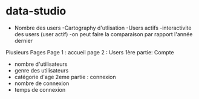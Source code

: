 # data-studio

- Nombre des users 
-Cartography d'utlisation
-Users actifs
-interactivite des users (user actif)
-on peut faire la comparaison par rapport l'année dernier 

Plusieurs Pages
Page 1 : accueil 
page 2 : Users 
  1ère partie: Compte
  - nombre d'utilisateurs
  - genre des utilisateurs
  - catégorie d'age 
  2eme partie : connexion
  - nombre de connexion 
  - temps de connexion
